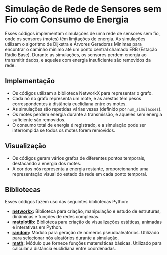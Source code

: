 # Simulação de Rede de Sensores sem Fio com Consumo de Energia

Esses códigos implementam simulações de uma rede de sensores sem fio, onde os sensores (motes) têm limitações de energia. As simulações utilizam o algoritmo de Dijkstra e Árvores Geradoras Mínimas para encontrar o caminho mínimo até um ponto central chamado ERB (Estação Rádio Base). Durante as simulações, os sensores perdem energia ao transmitir dados, e aqueles com energia insuficiente são removidos da rede.

## Implementação

- Os códigos utilizam a biblioteca NetworkX para representar o grafo.
- Cada nó no grafo representa um mote, e as arestas têm pesos correspondentes à distância euclidiana entre os motes.
- As simulações são repetidas várias vezes (definido por `num_simulacoes`).
- Os motes perdem energia durante a transmissão, e aqueles sem energia suficiente são removidos.
- O consumo total de energia é registrado, e a simulação pode ser interrompida se todos os motes forem removidos.

## Visualização

- Os códigos geram vários grafos de diferentes pontos temporais, destacando a energia dos motes.
- A cor dos nós representa a energia restante, proporcionando uma representação visual do estado da rede em cada ponto temporal.

## Bibliotecas

Esses códigos fazem uso das seguintes bibliotecas Python:

- **[networkx](https://networkx.github.io/):** Biblioteca para criação, manipulação e estudo de estruturas, dinâmicas e funções de redes complexas.
- **[matplotlib](https://matplotlib.org/):** Biblioteca para criação de visualizações estáticas, animadas e interativas em Python.
- **[random](https://docs.python.org/3/library/random.html):** Módulo para geração de números pseudoaleatórios. Utilizado para selecionar nós aleatórios durante a simulação.
- **[math](https://docs.python.org/3/library/math.html):** Módulo que fornece funções matemáticas básicas. Utilizado para calcular a distância euclidiana entre coordenadas.
